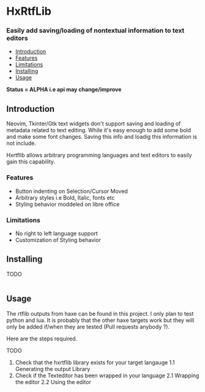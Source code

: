# HxRtfLib
### Easily add saving/loading of nontextual information to text editors

- [Introduction](#introduction)
- [Features](#features)
- [Limitations](#limitations)
- [Installing](#installing)
- [Usage](#usage)

__Status = ALPHA i.e api may change/improve__


## <a id="introduction"></a>Introduction

Neovim, Tkinter/Gtk text widgets don't support saving and loading of metadata
related to text editing. While it's easy enough to add some bold and
make some font changes. Saving this info and loadig this information
is not include.

Hxrtflib allows arbitrary programming languages and text editors to easily
gain this capability.

### <a id="features"></a>Features

* Button indenting on Selection/Cursor Moved
* Arbitrary styles i.e Bold, Italic, fonts etc
* Styling behavior moddeled on libre office


### <a id="limitations"></a>Limitations

* No right to left language support
* Customization of Styling behavior


## <a id="installing"></a>Installing

TODO

```zsh
```


## <a id="usage"></a>Usage

The rtflib outputs from haxe can be found in this project. I only plan to test
python and lua. It is probably that the other haxe targets work but they will
only be added if/when they are tested (Pull requests anybody ?).

Here are the steps required.

TODO

1. Check that the hxrtflib library exists for your target langauge
    1.1 Generating the output Library
2. Check if the Texteditor has been wrapped in your language
    2.1 Wrapping the editor
    2.2 Using the editor
